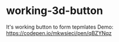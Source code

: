 # working-3d-button
It's working button to form tepmlates
Demo: https://codepen.io/mkwsieci/pen/qBZYNqz
